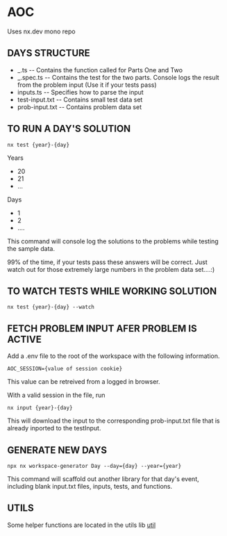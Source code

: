 # AOC

Uses nx.dev mono repo

## DAYS STRUCTURE

- \_.ts -- Contains the function called for Parts One and Two
- \_.spec.ts -- Contains the test for the two parts. Console logs the result from the problem input (Use it if your tests pass)
- inputs.ts -- Specifies how to parse the input
- test-input.txt -- Contains small test data set
- prob-input.txt -- Contains problem data set

## TO RUN A DAY'S SOLUTION

`nx test {year}-{day}`

Years

- 20
- 21
- ...

Days

- 1
- 2
- ....

This command will console log the solutions to the problems while testing the sample data.

99% of the time, if your tests pass these answers will be correct. Just watch out for those extremely large numbers in the problem data set....:)

## TO WATCH TESTS WHILE WORKING SOLUTION

`nx test {year}-{day} --watch`

## FETCH PROBLEM INPUT AFER PROBLEM IS ACTIVE

Add a .env file to the root of the workspace with the following information.

`AOC_SESSION={value of session cookie}`

This value can be retreived from a logged in browser.

With a valid session in the file, run

`nx input {year}-{day}`

This will download the input to the corresponding prob-input.txt file that is already inported to the testInput.

## GENERATE NEW DAYS

`npx nx workspace-generator Day --day={day} --year={year}`

This command will scaffold out another library for that day's event, including blank input.txt files, inputs, tests, and functions.

## UTILS

Some helper functions are located in the utils lib
[util](./libs/util/README.md)
